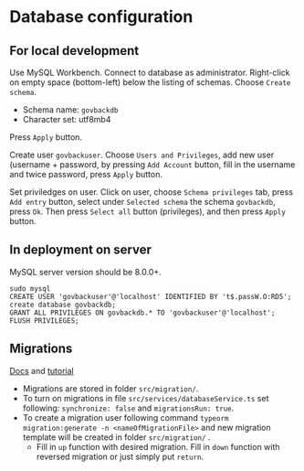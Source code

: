 # Database configuration

## For local development 

Use MySQL Workbench. Connect to database as administrator. Right-click on empty space (bottom-left) below the listing of schemas. Choose `Create schema`.

- Schema name: `govbackdb`
- Character set: utf8mb4

Press `Apply` button.

Create user `govbackuser`. Choose `Users and Privileges`, add new user (username + password, by pressing `Add Account` button, fill in the username and twice password, press `Apply` button.

Set priviledges on user. Click on user, choose `Schema privileges` tab, press `Add entry` button, select under `Selected schema` the schema `govbackdb`, press `Ok`. Then press `Select all` button (privileges), and then press `Apply` button.    

## In deployment on server

MySQL server version should be 8.0.0+.

```
sudo mysql
CREATE USER 'govbackuser'@'localhost' IDENTIFIED BY 't$.passW.O:RD5';
create database govbackdb;
GRANT ALL PRIVILEGES ON govbackdb.* TO 'govbackuser'@'localhost';
FLUSH PRIVILEGES;
```

## Migrations

[Docs](https://typeorm.io/#/migrations) and [tutorial](https://betterprogramming.pub/typeorm-migrations-explained-fdb4f27cb1b3)

- Migrations are stored in folder `src/migration/`.
- To turn on migrations in file `src/services/databaseService.ts` set following: `synchronize: false` and `migrationsRun: true`.
- To create a migration user following command `typeorm migration:generate -n <nameOfMigrationFile>` and new migration template will be created in folder `src/migration/` .
  -  Fill in `up` function with desired migration. Fill in `down` function with reversed migration or just simply put `return`.
